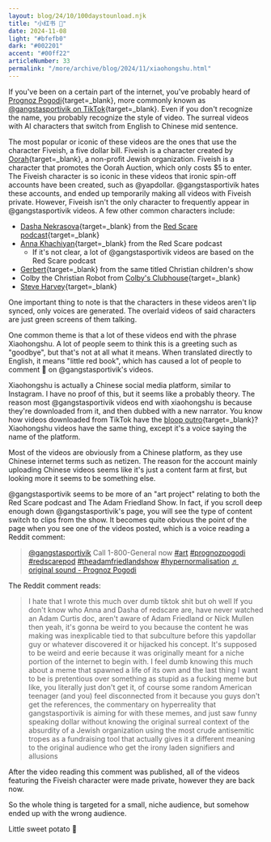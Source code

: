```yaml
---
layout: blog/24/10/100daystounload.njk
title: "小红书 📕"
date: 2024-11-08
light: "#bfefb0"
dark: "#002201"
accent: "#00ff22"
articleNumber: 33
permalink: "/more/archive/blog/2024/11/xiaohongshu.html"
---
```

If you've been on a certain part of the internet, you've probably heard of [Prognoz Pogodi](https://prognozpogodi.com){target=_blank}, more commonly known as [@gangstasportivik on TikTok](https://www.tiktok.com/@gangstasportivik){target=_blank}. Even if you don't recognize the name, you probably recognize the style of video. The surreal videos with AI characters that switch from English to Chinese mid sentence.

The most popular or iconic of these videos are the ones that use the character Fiveish, a five dollar bill. Fiveish is a character created by [Oorah](https://en.wikipedia.org/wiki/Oorah_(organization)){target=_blank}, a non-profit Jewish organization. Fiveish is a character that promotes the Oorah Auction, which only costs $5 to enter. The Fiveish character is so iconic in these videos that ironic spin-off accounts have been created, such as @yapdollar. @gangstasportivik hates these accounts, and ended up temporarily making all videos with Fiveish private. However, Fiveish isn't the only character to frequently appear in @gangstasportivik videos. A few other common characters include:

- [Dasha Nekrasova](https://en.wikipedia.org/wiki/Dasha_Nekrasova){target=_blank} from the [Red Scare podcast](https://en.wikipedia.org/wiki/Red_Scare_(podcast)){target=_blank}
- [Anna Khachiyan](https://en.wikipedia.org/wiki/Anna_Khachiyan){target=_blank} from the Red Scare podcast
	- If it's not clear, a lot of @gangstasportivik videos are based on the Red Scare podcast
- [Gerbert](https://en.wikipedia.org/wiki/Gerbert_(TV_series)){target=_blank} from the same titled Christian children's show
- Colby the Christian Robot from [Colby's Clubhouse](https://en.wikipedia.org/wiki/Colby%27s_Clubhouse){target=_blank}
- [Steve Harvey](https://en.wikipedia.org/wiki/Steve_Harvey){target=_blank}

One important thing to note is that the characters in these videos aren't lip synced, only voices are generated. The overlaid videos of said characters are just green screens of them talking.

One common theme is that a lot of these videos end with the phrase Xiaohongshu. A lot of people seem to think this is a greeting such as "goodbye", but that's not at all what it means. When translated directly to English, it means "little red book", which has caused a lot of people to comment 📕 on @gangstasportivik's videos.

Xiaohongshu is actually a Chinese social media platform, similar to Instagram. I have no proof of this, but it seems like a probably theory. The reason most @gangstasportivik videos end with xiaohongshu is because they're downloaded from it, and then dubbed with a new narrator. You know how videos downloaded from TikTok have the [bloop outro](http://www.youtube.com/watch?v=tfCq4yKFtQc){target=_blank}? Xiaohongshu videos have the same thing, except it's a voice saying the name of the platform.

Most of the videos are obviously from a Chinese platform, as they use Chinese internet terms such as netizen. The reason for the account mainly uploading Chinese videos seems like it's just a content farm at first, but looking more it seems to be something else.

@gangstasportivik seems to be more of an "art project" relating to both the Red Scare podcast and The Adam Friedland Show. In fact, if you scroll deep enough down @gangstasportivik's page, you will see the type of content switch to clips from the show. It becomes quite obvious the point of the page when you see one of the videos posted, which is a voice reading a Reddit comment:

<blockquote class="tiktok-embed" cite="https://www.tiktok.com/@gangstasportivik/video/7402806327329721643" data-video-id="7402806327329721643" style="max-width: 605px;min-width: 325px;" > <section> <a target="_blank" title="@gangstasportivik" href="https://www.tiktok.com/@gangstasportivik?refer=embed">@gangstasportivik</a> Call 1-800-General now <a title="art" target="_blank" href="https://www.tiktok.com/tag/art?refer=embed">#art</a> <a title="prognozpogodi" target="_blank" href="https://www.tiktok.com/tag/prognozpogodi?refer=embed">#prognozpogodi</a> <a title="redscarepod" target="_blank" href="https://www.tiktok.com/tag/redscarepod?refer=embed">#redscarepod</a> <a title="theadamfriedlandshow" target="_blank" href="https://www.tiktok.com/tag/theadamfriedlandshow?refer=embed">#theadamfriedlandshow</a> <a title="hypernormalisation" target="_blank" href="https://www.tiktok.com/tag/hypernormalisation?refer=embed">#hypernormalisation</a> <a target="_blank" title="♬ original sound - Prognoz Pogodi" href="https://www.tiktok.com/music/original-sound-7402806218496199470?refer=embed">♬ original sound - Prognoz Pogodi</a> </section> </blockquote> <script async src="https://www.tiktok.com/embed.js"></script>

The Reddit comment reads:

> I hate that I wrote this much over dumb tiktok shit but oh well
> If you don't know who Anna and Dasha of redscare are, have never watched an Adam Curtis doc, aren't aware of Adam Friedland or Nick Mullen then yeah, it's gonna be weird to you because the content he was making was inexplicable tied to that subculture before this yapdollar guy or whatever discovered it or hijacked his concept. It's supposed to be weird and eerie because it was originally meant for a niche portion of the internet to begin with. I feel dumb knowing this much about a meme that spawned a life of its own and the last thing I want to be is pretentious over something as stupid as a fucking meme but like, you literally just don't get it, of course some random American teenager (and you) feel disconnected from it because you guys don't get the references, the commentary on hyperreality that gangstasportivik is aiming for with these memes, and just saw funny speaking dollar without knowing the original surreal context of the absurdity of a Jewish organization using the most crude antisemitic tropes as a fundraising tool that actually gives it a different meaning to the original audience who get the irony laden signifiers and allusions

After the video reading this comment was published, all of the videos featuring the Fiveish character were made private, however they are back now.

So the whole thing is targeted for a small, niche audience, but somehow ended up with the wrong audience.

Little sweet potato 🍠